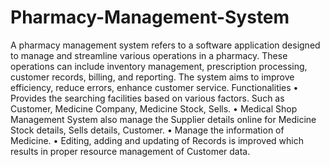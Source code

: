 # Pharmacy-Management-System
A pharmacy management system refers to a software application designed to manage and streamline  various operations in a pharmacy. These operations can include inventory management, prescription  processing, customer records, billing, and reporting. The system aims to improve efficiency, reduce  errors, enhance customer service.
 Functionalities 
• Provides the searching facilities based on various factors. Such as Customer, 
Medicine Company, Medicine Stock, Sells. 
• Medical Shop Management System also manage the Supplier details online for 
Medicine Stock details, Sells details, Customer. 
• Manage the information of Medicine. 
• Editing, adding and updating of Records is improved which results in proper 
resource management of Customer data.
